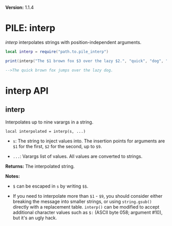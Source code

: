 **Version:** 1.1.4

# PILE: interp


*interp* interpolates strings with position-independent arguments.


```lua
local interp = require("path.to.pile_interp")

print(interp("The $1 brown fox $3 over the lazy $2.", "quick", "dog", "jumps"))

-->The quick brown fox jumps over the lazy dog.
```


# interp API

## interp

Interpolates up to nine varargs in a string.

`local interpolated = interp(s, ...)`

* `s`: The string to inject values into. The insertion points for arguments are `$1` for the first, `$2` for the second, up to `$9`.

* `...`: Varargs list of values. All values are converted to strings.

**Returns:** The interpolated string.

**Notes:**

* `$` can be escaped in `s` by writing `$$`.

* If you need to interpolate more than `$1` - `$9`, you should consider either breaking the message into smaller strings, or using `string.gsub()` directly with a replacement table. `interp()` can be modified to accept additional character values such as `$:` (ASCII byte 058; argument #10), but it's an ugly hack.
